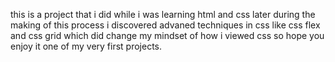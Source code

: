 this is a project that i did while i was learning html and css
later during the making of this process i discovered advaned techniques in css like
css flex and css grid which did change my mindset of how i viewed css
so hope you enjoy it one of my very first projects.

